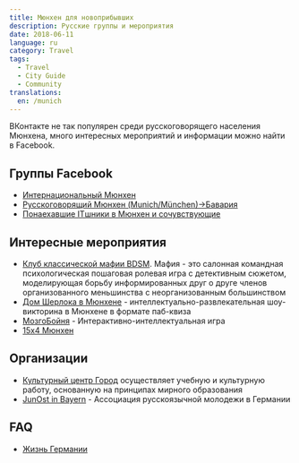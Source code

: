 ```yaml
---
title: Мюнхен для новоприбывших
description: Русские группы и мероприятия
date: 2018-06-11
language: ru
category: Travel
tags:
  - Travel
  - City Guide
  - Community
translations:
  en: /munich
---
```


ВКонтакте не так популярен среди русскоговорящего населения Мюнхена,
много интересных мероприятий и информации можно найти в Facebook.

## Группы Facebook

- [Интернациональный Мюнхен](https://www.facebook.com/groups/rusmuenchen)
- [Русскоговорящий Мюнхен (Munich/München)->Бавария](https://www.facebook.com/groups/munichrus/)
- [Понаехавшие ITшники в Мюнхен и сочувствующие](https://www.facebook.com/groups/traktoristi.v.munchene/)

## Интересные мероприятия

- [Клуб классической мафии BDSM](https://www.facebook.com/groups/mafclub.bdsm/). Мафия - это салонная командная психологическая пошаговая ролевая игра с детективным сюжетом, моделирующая борьбу информированных друг о друге членов организованного меньшинства с неорганизованным большинством
- [Дом Шерлока в Мюнхене](https://www.facebook.com/SherlockMunich/) - интеллектуально-развлекательная шоу-викторина в Мюнхене в формате паб-квиза
- [МозгоБойня](https://www.facebook.com/MozgoBojnjaMunich/) - Интерактивно-интеллектуальная игра
- [15x4 Мюнхен](https://www.facebook.com/15x4munich/)

## Организации

- [Культурный центр Город](https://www.facebook.com/kulturzentrum.gorod/) осуществляет учебную и культурную работу, основанную на принципах мирного образования
- [JunОst in Bayern](https://www.facebook.com/junostbayern/) - Ассоциация русскоязычной молодежи в Германии

## FAQ

- [Жизнь Германии](https://ru-de.github.io/faq/)
